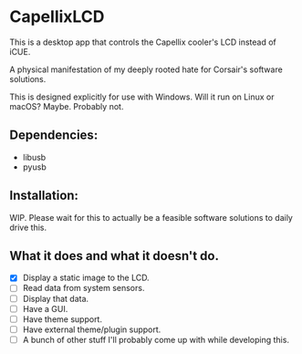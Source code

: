 # CapellixLCD
This is a desktop app that controls the Capellix cooler's LCD instead of iCUE.

A physical manifestation of my deeply rooted hate for Corsair's software solutions.

This is designed explicitly for use with Windows.
Will it run on Linux or macOS? Maybe. Probably not.

## Dependencies:
- libusb
- pyusb
## Installation:
WIP. Please wait for this to actually be a feasible software solutions to daily drive this.
## What it does and what it doesn't do.
- [x] Display a static image to the LCD.
- [ ] Read data from system sensors.
- [ ] Display that data.
- [ ] Have a GUI.
- [ ] Have theme support.
- [ ] Have external theme/plugin support.
- [ ] A bunch of other stuff I'll probably come up with while developing this.